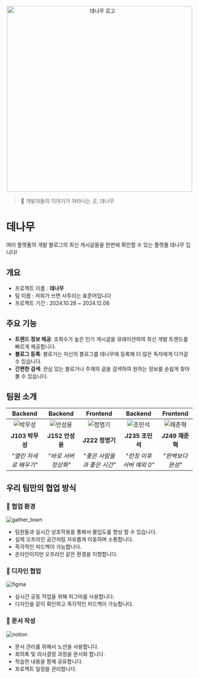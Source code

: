 <div align="center">
  <img src="https://github.com/user-attachments/assets/ab23918c-d74c-46ff-89db-9e1dde790560" width="500" alt="데나무 로고"/>
</div>

> 🎋 개발자들의 이야기가 자라나는 곳, 데나무

<h1>데나무</h1>
<p>여러 플렛폼의 개발 블로그의 최신 게시글들을 한번에 확인할 수 있는 플렛폼 데나무 입니다!</p>
<h2>개요</h2>

- 프로젝트 이름 : **데나무**
- 팀 이름 : 저희가 쓰면 사투리는 표준어입니다
- 프로젝트 기간 : 2024.10.28 ~ 2024.12.06
<h2>주요 기능</h2>

- **트렌드 정보 제공**: 조회수가 높은 인기 게시글을 큐레이션하여 최신 개발 트렌드를 빠르게 제공합니다.
- **블로그 등록**: 블로거는 자신의 블로그를 데나무에 등록해 더 많은 독자에게 다가갈 수 있습니다.
- **간편한 검색**: 관심 있는 블로거나 주제의 글을 검색하여 원하는 정보를 손쉽게 찾아볼 수 있습니다.

## 팀원 소개

|      **Backend**       |     **Backend**      |        **Frontend**         |        **Backend**        |    **Frontend**     |
| :--------------------: | :------------------: | :-------------------------: | :-----------------------: | :-----------------: |
|   ![박무성][musung]    |  ![안성윤][sungyun]  |     ![정명기][myeonggi]     |    ![조민석][minseok]     | ![채준혁][junhyeok] |
|    **J103 박무성**     |   **J152 안성윤**    |       **J222 정명기**       |      **J235 조민석**      |   **J249 채준혁**   |
| _"열린 자세로 배우기"_ | _"바로 서버 정상화"_ | _"좋은 사람들과 좋은 시간"_ | _"런칭 이후 서버 예외 0"_ |  _"완벽보다 완성"_  |

[musung]: https://avatars.githubusercontent.com/u/63047990?v=4
[sungyun]: https://avatars.githubusercontent.com/u/79460319?v=4
[myeonggi]: https://avatars.githubusercontent.com/u/143400940?v=4
[minseok]: https://avatars.githubusercontent.com/u/99482796?v=4
[junhyeok]: https://avatars.githubusercontent.com/u/18231524?v=4

## 우리 팀만의 협업 방식
### 🏢 협업 환경
![gather_town](https://github.com/user-attachments/assets/b934331f-6f2f-42c1-ac94-9477f3a83ad2)


- 팀원들과 실시간 상호작용을 통해서 몰입도를 향상 할 수 있습니다.
- 실제 오프라인 공간처럼 자유롭게 이동하며 소통합니다.
- 즉각적인 피드백이 가능합니다.
- 온라인이지만 오프라인 같은 환경을 지향합니다.

### 🎨 디자인 협업
![figma](https://github.com/user-attachments/assets/23299915-0ccc-483a-94d0-191fd509ee14)

- 실시간 공동 작업을 위해 피그마를 사용합니다.
- 디자인을 같이 확인하고 즉각적인 피드백이 가능합니다.

### 📝 문서 작성
![notion](https://github.com/user-attachments/assets/1c4ea50c-cce9-4a3b-a10b-c5de6070bd9c)

- 문서 관리를 위해서 노션을 사용합니다.
- 회의록 및 의사결정 과정을 문서화 합니다.
- 학습한 내용을 함께 공유합니다.
- 프로젝트 일정을 관리합니다.
